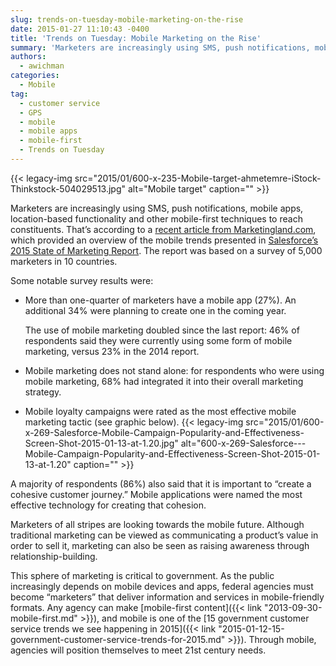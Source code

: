 ```yaml
---
slug: trends-on-tuesday-mobile-marketing-on-the-rise
date: 2015-01-27 11:10:43 -0400
title: 'Trends on Tuesday: Mobile Marketing on the Rise'
summary: 'Marketers are increasingly using SMS, push notifications, mobile apps, location-based functionality and other mobile-first techniques to reach constituents. That’s according to a recent article from Marketingland.com, which provided an overview of the mobile trends presented in Salesforce’s 2015 State of Marketing Report. The report was based on a survey of 5,000 marketers in 10 countries. Some'
authors:
  - awichman
categories:
  - Mobile
tag:
  - customer service
  - GPS
  - mobile
  - mobile apps
  - mobile-first
  - Trends on Tuesday
---
```


{{< legacy-img src="2015/01/600-x-235-Mobile-target-ahmetemre-iStock-Thinkstock-504029513.jpg" alt="Mobile target" caption="" >}} 

Marketers are increasingly using SMS, push notifications, mobile apps, location-based functionality and other mobile-first techniques to reach constituents. That’s according to a [recent article from Marketingland.com](http://marketingland.com/salesforce-mobile-now-center-customer-journey-114133), which provided an overview of the mobile trends presented in [Salesforce’s 2015 State of Marketing Report](http://blogs.salesforce.com/company/2015/01/2015-state-of-marketing.html). The report was based on a survey of 5,000 marketers in 10 countries.

Some notable survey results were:

  * More than one-quarter of marketers have a mobile app (27%). An additional 34% were planning to create one in the coming year.
  
    The use of mobile marketing doubled since the last report: 46% of respondents said they were currently using some form of mobile marketing, versus 23% in the 2014 report.
  * Mobile marketing does not stand alone: for respondents who were using mobile marketing, 68% had integrated it into their overall marketing strategy.
  * Mobile loyalty campaigns were rated as the most effective mobile marketing tactic (see graphic below). {{< legacy-img src="2015/01/600-x-269-Salesforce-Mobile-Campaign-Popularity-and-Effectiveness-Screen-Shot-2015-01-13-at-1.20.jpg" alt="600-x-269-Salesforce\---Mobile-Campaign-Popularity-and-Effectiveness-Screen-Shot-2015-01-13-at-1.20" caption="" >}} 

A majority of respondents (86%) also said that it is important to &#8220;create a cohesive customer journey.&#8221; Mobile applications were named the most effective technology for creating that cohesion.

Marketers of all stripes are looking towards the mobile future. Although traditional marketing can be viewed as communicating a product’s value in order to sell it, marketing can also be seen as raising awareness through relationship-building.

This sphere of marketing is critical to government. As the public increasingly depends on mobile devices and apps, federal agencies must become &#8220;marketers&#8221; that deliver information and services in mobile-friendly formats. Any agency can make [mobile-first content]({{< link "2013-09-30-mobile-first.md" >}}), and mobile is one of the [15 government customer service trends we see happening in 2015]({{< link "2015-01-12-15-government-customer-service-trends-for-2015.md" >}}). Through mobile, agencies will position themselves to meet 21st century needs.